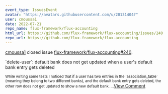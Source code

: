 ```yaml
---
event_type: IssuesEvent
avatar: "https://avatars.githubusercontent.com/u/20131404?"
user: cmoussa1
date: 2022-07-21
repo_name: flux-framework/flux-accounting
html_url: https://github.com/flux-framework/flux-accounting/issues/240
repo_url: https://github.com/flux-framework/flux-accounting
---
```


<a href='https://github.com/cmoussa1' target='_blank'>cmoussa1</a> closed issue <a href='https://github.com/flux-framework/flux-accounting/issues/240' target='_blank'>flux-framework/flux-accounting#240</a>.

<p>`delete-user`: default bank does not get updated when a user's default bank entry gets deleted</p><small>While writing some tests I noticed that if a user has two entries in the `association_table` (meaning they belong to two different banks), and the default bank entry gets deleted, the other row does not get updated to show a new default bank....</small><a href='https://github.com/flux-framework/flux-accounting/issues/240' target='_blank'>View Comment</a>
